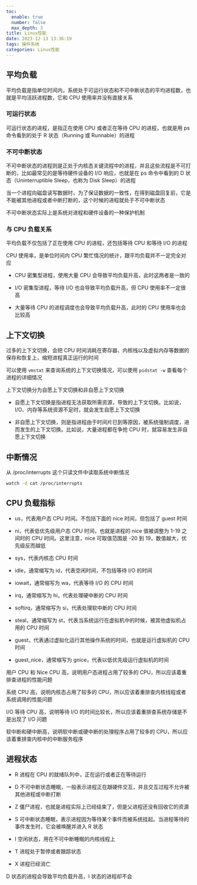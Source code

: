 ```yaml
---
toc:
  enable: true
  number: false
  max_depth: 3
title: Linux性能
date: 2023-12-13 13:36:19
tags: 操作系统
categories: Linux性能
---
```


## 平均负载

平均负载是指单位时间内，系统处于可运行状态和不可中断状态的平均进程数，也就是平均活跃进程数，它和 CPU 使用率并没有直接关系

### 可运行状态

可运行状态的进程，是指正在使用 CPU 或者正在等待 CPU 的进程，也就是用 ps 命令看到的处于 R 状态（Running 或 Runnable）的进程

### 不可中断状态

不可中断状态的进程则是正处于内核态关键流程中的进程，并且这些流程是不可打断的，比如最常见的是等待硬件设备的 I/O 响应，也就是在 ps 命令中看到的 D 状态（Uninterruptible Sleep，也称为 Disk Sleep）的进程

当一个进程向磁盘读写数据时，为了保证数据的一致性，在得到磁盘回复前，它是不能被其他进程或者中断打断的，这个时候的进程就处于不可中断状态

不可中断状态实际上是系统对进程和硬件设备的一种保护机制

### 与 CPU 负载关系

平均负载不仅包括了正在使用 CPU 的进程，还包括等待 CPU 和等待 I/O 的进程

CPU 使用率，是单位时间内 CPU 繁忙情况的统计，跟平均负载并不一定完全对应

- CPU 密集型进程，使用大量 CPU 会导致平均负载升高，此时这两者是一致的

- I/O 密集型进程，等待 I/O 也会导致平均负载升高，但 CPU 使用率不一定很高

- 大量等待 CPU 的进程调度也会导致平均负载升高，此时的 CPU 使用率也会比较高

## 上下文切换

过多的上下文切换，会把 CPU 时间消耗在寄存器、内核栈以及虚拟内存等数据的保存和恢复上，缩短进程真正运行的时间

可以使用 `vmstat` 来查询系统的上下文切换情况，可以使用 `pidstat -w` 查看每个进程的详细情况

上下文切换分为自愿上下文切换和非自愿上下文切换

- 自愿上下文切换是指进程无法获取所需资源，导致的上下文切换。比如说， I/O、内存等系统资源不足时，就会发生自愿上下文切换

- 非自愿上下文切换，则是指进程由于时间片已到等原因，被系统强制调度，进而发生的上下文切换。比如说，大量进程都在争抢 CPU 时，就容易发生非自愿上下文切换

## 中断情况

从 /proc/interrupts 这个只读文件中读取系统中断情况

```sh
watch -d cat /proc/interrupts
```

## CPU 负载指标

- us，代表用户态 CPU 时间。不包括下面的 nice 时间，但包括了 guest 时间

- ni，代表低优先级用户态 CPU 时间，也就是进程的 nice 值被调整为 1-19 之间时的 CPU 时间。这里注意，nice 可取值范围是 -20 到 19，数值越大，优先级反而越低

- sys，代表内核态 CPU 时间

- idle，通常缩写为 id，代表空闲时间，不包括等待 I/O 的时间

- iowait，通常缩写为 wa，代表等待 I/O 的 CPU 时间

- irq，通常缩写为 hi，代表处理硬中断的 CPU 时间

- softirq，通常缩写为 si，代表处理软中断的 CPU 时间

- steal，通常缩写为 st，代表当系统运行在虚拟机中的时候，被其他虚拟机占用的 CPU 时间

- guest，代表通过虚拟化运行其他操作系统的时间，也就是运行虚拟机的 CPU 时间

- guest_nice，通常缩写为 gnice，代表以低优先级运行虚拟机的时间

用户 CPU 和 Nice CPU 高，说明用户态进程占用了较多的 CPU，所以应该着重排查进程的性能问题

系统 CPU 高，说明内核态占用了较多的 CPU，所以应该着重排查内核线程或者系统调用的性能问题

I/O 等待 CPU 高，说明等待 I/O 的时间比较长，所以应该着重排查系统存储是不是出现了 I/O 问题

软中断和硬中断高，说明软中断或硬中断的处理程序占用了较多的 CPU，所以应该着重排查内核中的中断服务程序

## 进程状态

- R 进程在 CPU 的就绪队列中，正在运行或者正在等待运行

- D 不可中断状态睡眠，一般表示进程正在跟硬件交互，并且交互过程不允许被其他进程或中断打断

- Z 僵尸进程，也就是进程实际上已经结束了，但是父进程还没有回收它的资源

- S 可中断状态睡眠，表示进程因为等待某个事件而被系统挂起。当进程等待的事件发生时，它会被唤醒并进入 R 状态

- I 空闲状态，用在不可中断睡眠的内核线程上

- T 进程处于暂停或者跟踪状态

- X 进程已经消亡

D 状态的进程会导致平均负载升高，I 状态的进程却不会
